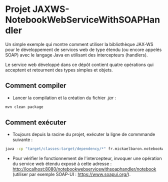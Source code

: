 # Projet JAXWS-NotebookWebServiceWithSOAPHandler

Un simple exemple qui montre comment utiliser la bibliothèque JAX-WS pour le développement de services web de type étendu (ou encore appelés SOAP) avec le langage Java en utilisant des intercepteurs (handlers).

Le service web développé dans ce dépôt contient quatre opérations qui acceptent et retournent des types simples et objets.

## Comment compiler

- Lancer la compilation et la création du fichier _.jar_ :

```bash
mvn clean package
```

## Comment exécuter

- Toujours depuis la racine du projet, exécuter la ligne de commmande suivante :

```bash
java -cp "target/classes:target/dependency/*" fr.mickaelbaron.notebookwebservicewithsoaphandler.NotebookServiceSOAPPublish
```

- Pour vérifier le fonctionnement de l'intercepteur, invoquer une opération du service web étendu exposé à cette adresse : <http://localhost:8080/notebookwebservicewithsoaphandler/notebook> (utiliser par exemple SOAP-UI : <https://www.soapui.org/>).
